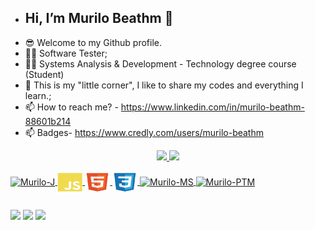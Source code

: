 - ## Hi, I’m Murilo Beathm 👋 
- 😎 Welcome to my Github profile.
- 👨‍💻 Software Tester;
- 👨‍💻 Systems Analysis & Development - Technology degree course (Student)
- 👀 This is my "little corner", I like to share my codes and everything I learn.;
- 📫 How to reach me? - https://www.linkedin.com/in/murilo-beathm-88601b214
- 📫 Badges- https://www.credly.com/users/murilo-beathm                   

<div align="center">
  <a href="https://github.com/murilobeathm">
  <img height="140em" src="https://github-readme-stats.vercel.app/api?username=murilobeathm&show_icons=true&theme=dark&include_all_commits=true&count_private=true"/>
  <img height="140em" src="https://github-readme-stats.vercel.app/api/top-langs/?username=murilobeathm&layout=compact&langs_count=7&theme=dark"/>     
</div>
   
<div style="display: inline_block"><br>
  <img align="center" alt="Murilo-J" height="40" width="40" src="https://cdn.jsdelivr.net/gh/devicons/devicon/icons/java/java-plain-wordmark.svg" />
  <img align="center" alt="Rafa-Js" height="30" width="40" src="https://raw.githubusercontent.com/devicons/devicon/master/icons/javascript/javascript-plain.svg">
  <img align="center" alt="Rafa-HTML" height="30" width="40" src="https://raw.githubusercontent.com/devicons/devicon/master/icons/html5/html5-original.svg">
  <img align="center" alt="Rafa-CSS" height="30" width="40" src="https://raw.githubusercontent.com/devicons/devicon/master/icons/css3/css3-original.svg">    
  <img align="center" alt="Murilo-MS" height="40" width="40" src="https://cdn.jsdelivr.net/gh/devicons/devicon/icons/mysql/mysql-original-wordmark.svg" /> 
  <img align="center" alt="Murilo-PTM" height="40" width="40" src="https://www.vectorlogo.zone/logos/getpostman/getpostman-icon.svg" /> 
  </div>

 ##   
<div>
       <a href="https://www.linkedin.com/in/murilo-beathm-88601b214/" target="_blank"><img src="https://img.shields.io/badge/-LinkedIn-%230077B5?style=for-the-badge&logo=linkedin&logoColor=white" target="_blank"></a>   
       <a href="https://www.credly.com/users/murilo-beathm/badges" target="_blank"><img src="https://img.shields.io/badge/-credly-%230077B5?style=for-the-badge&logo=credly&logoColor=white" target="_blank"></a> 
       <a href = "mailto:mbeathm@gmail.com"><img src="https://img.shields.io/badge/Gmail-D14836?style=for-the-badge&logo=gmail&logoColor=white" target="_blank"></a>
        
 </div>
      
      
